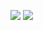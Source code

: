 [![](https://readme-stats-riversun.vercel.app/api?username=riversun&count_private=true&show_icons=true&&hide=prs,issues,contribs&line_height=40)](https://github.com/anuraghazra/github-readme-stats)
[![](https://readme-stats-riversun.vercel.app/api/top-langs/?username=riversun&layout=compact)](https://github.com/anuraghazra/github-readme-stats)






<!--
**riversun/riversun** is a ✨ _special_ ✨ repository because its `README.md` (this file) appears on your GitHub profile.

Here are some ideas to get you started:

- 🔭 I’m currently working on ...
- 🌱 I’m currently learning ...
- 👯 I’m looking to collaborate on ...
- 🤔 I’m looking for help with ...
- 💬 Ask me about ...
- 📫 How to reach me: ...
- 😄 Pronouns: ...
- ⚡ Fun fact: ...
-->
